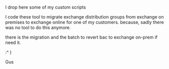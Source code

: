 I drop here some of my custom scripts

I code these tool to migrate exchange distribution groups from exchange on premises to exchange online for one of my customers.
because, sadly there was no tool to do this anymore.

there is the migration and the batch to revert bac to exchange on-prem if need it.

:^ )

Gus 
